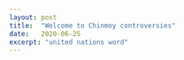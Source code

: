 ```yaml
---
layout: post
title:  "Welcome to Chinmoy controversies"
date:   2020-06-25
excerpt: "united nations word"
---
```

